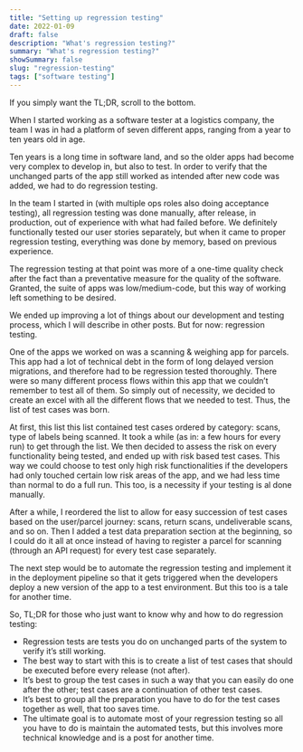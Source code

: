 ```yaml
---
title: "Setting up regression testing"
date: 2022-01-09
draft: false
description: "What's regression testing?"
summary: "What's regression testing?"
showSummary: false
slug: "regression-testing"
tags: ["software testing"]
---
```


If you simply want the TL;DR, scroll to the bottom.

When I started working as a software tester at a logistics company, the team I was in had a platform of seven different apps, ranging from a year to ten years old in age.

Ten years is a long time in software land, and so the older apps had become very complex to develop in, but also to test. In order to verify that the unchanged parts of the app still worked as intended after new code was added, we had to do regression testing.

In the team I started in (with multiple ops roles also doing acceptance testing), all regression testing was done manually, after release, in production, out of experience with what had failed before. We definitely functionally tested our user stories separately, but when it came to proper regression testing, everything was done by memory, based on previous experience.

The regression testing at that point was more of a one-time quality check after the fact than a preventative measure for the quality of the software. Granted, the suite of apps was low/medium-code, but this way of working left something to be desired.

We ended up improving a lot of things about our development and testing process, which I will describe in other posts. But for now: regression testing.

One of the apps we worked on was a scanning & weighing app for parcels. This app had a lot of technical debt in the form of long delayed version migrations, and therefore had to be regression tested thoroughly. There were so many different process flows within this app that we couldn’t remember to test all of them. So simply out of necessity, we decided to create an excel with all the different flows that we needed to test. Thus, the list of test cases was born.

At first, this list this list contained test cases ordered by category: scans, type of labels being scanned. It took a while (as in: a few hours for every run) to get through the list. We then decided to assess the risk on every functionality being tested, and ended up with risk based test cases. This way we could choose to test only high risk functionalities if the developers had only touched certain low risk areas of the app, and we had less time than normal to do a full run. This too, is a necessity if your testing is al done manually.

After a while, I reordered the list to allow for easy succession of test cases based on the user/parcel journey: scans, return scans, undeliverable scans, and so on. Then I added a test data preparation section at the beginning, so I could do it all at once instead of having to register a parcel for scanning (through an API request) for every test case separately.

The next step would be to automate the regression testing and implement it in the deployment pipeline so that it gets triggered when the developers deploy a new version of the app to a test environment. But this too is a tale for another time.

So, TL;DR for those who just want to know why and how to do regression testing:

- Regression tests are tests you do on unchanged parts of the system to verify it’s still working.
- The best way to start with this is to create a list of test cases that should be executed before every release (not after).
- It’s best to group the test cases in such a way that you can easily do one after the other; test cases are a continuation of other test cases.
- It’s best to group all the preparation you have to do for the test cases together as well, that too saves time.
- The ultimate goal is to automate most of your regression testing so all you have to do is maintain the automated tests, but this involves more technical knowledge and is a post for another time.
